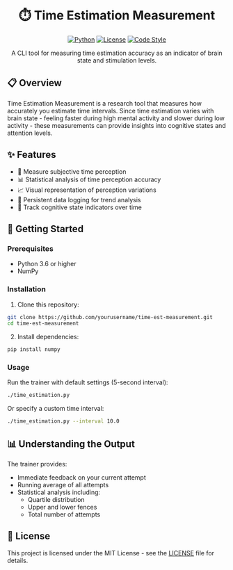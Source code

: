 <div align="center">

# ⏱️ Time Estimation Measurement

[![Python](https://img.shields.io/badge/Python-3.6+-blue?style=for-the-badge&logo=python&logoColor=white)](https://www.python.org)
[![License](https://img.shields.io/badge/License-MIT-green?style=for-the-badge)](LICENSE)
[![Code Style](https://img.shields.io/badge/Code_Style-PEP8-purple?style=for-the-badge)](https://www.python.org/dev/peps/pep-0008/)

A CLI tool for measuring time estimation accuracy as an indicator of brain state and stimulation levels.

</div>

## 📋 Overview

Time Estimation Measurement is a research tool that measures how accurately you estimate time intervals. Since time estimation varies with brain state - feeling faster during high mental activity and slower during low activity - these measurements can provide insights into cognitive states and attention levels.

## ✨ Features

- 🧠 Measure subjective time perception
- 📊 Statistical analysis of time perception accuracy
- 📈 Visual representation of perception variations
- 📝 Persistent data logging for trend analysis
- 🔬 Track cognitive state indicators over time

## 🚀 Getting Started

### Prerequisites

- Python 3.6 or higher
- NumPy

### Installation

1. Clone this repository:
```bash
git clone https://github.com/yourusername/time-est-measurement.git
cd time-est-measurement
```

2. Install dependencies:
```bash
pip install numpy
```

### Usage

Run the trainer with default settings (5-second interval):
```bash
./time_estimation.py
```

Or specify a custom time interval:
```bash
./time_estimation.py --interval 10.0
```

## 📊 Understanding the Output

The trainer provides:
- Immediate feedback on your current attempt
- Running average of all attempts
- Statistical analysis including:
  - Quartile distribution
  - Upper and lower fences
  - Total number of attempts

## 📄 License

This project is licensed under the MIT License - see the [LICENSE](LICENSE) file for details.
